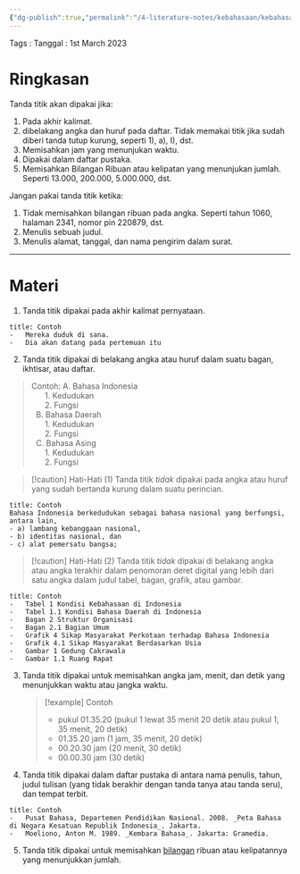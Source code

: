 ```yaml
---
{"dg-publish":true,"permalink":"/4-literature-notes/kebahasaan/kebahasaan-indonesia/1-penulisan-tanda-titik/","created":"2023-03-01 10:08"}
---
```


Tags :
Tanggal : 1st March 2023
# Ringkasan 
Tanda titik akan dipakai jika:
1. Pada akhir kalimat.
2. dibelakang angka dan huruf pada daftar. Tidak memakai titik jika sudah diberi tanda tutup kurung, seperti 1), a), I), dst.
3. Memisahkan jam yang menunjukan waktu.
4. Dipakai dalam daftar pustaka. 
5. Memisahkan Bilangan Ribuan atau kelipatan yang menunjukan jumlah. Seperti 13.000, 200.000, 5.000.000, dst. 

Jangan pakai tanda titik ketika:
1. Tidak memisahkan bilangan ribuan pada angka. Seperti tahun 1060, halaman 2341, nomor pin 220879, dst.
2. Menulis sebuah judul. 
3. Menulis alamat, tanggal, dan nama pengirim dalam surat.

---
# Materi
1. Tanda titik dipakai pada akhir kalimat pernyataan.
```ad-example
title: Contoh
-   Mereka duduk di sana.
-   Dia akan datang pada pertemuan itu

```

2. Tanda titik dipakai di belakang angka atau huruf dalam suatu bagan, ikhtisar, atau daftar.

> Contoh:
> A. Bahasa Indonesia  
      1. Kedudukan  
      2. Fungsi  
  B. Bahasa Daerah  
      1. Kedudukan  
      2. Fungsi  
  C. Bahasa Asing  
      1. Kedudukan  
      2. Fungsi

> [!caution] Hati-Hati
(1) Tanda titik _tidak_ dipakai pada angka atau huruf yang sudah bertanda kurung dalam suatu perincian.
```ad-example
title: Contoh
Bahasa Indonesia berkedudukan sebagai bahasa nasional yang berfungsi, antara lain,  
- a) lambang kebanggaan nasional,  
- b) identitas nasional, dan  
- c) alat pemersatu bangsa;

```


> [!caution] Hati-Hati
> (2) Tanda titik _tidak_ dipakai di belakang angka atau angka terakhir dalam penomoran deret digital yang lebih dari satu angka dalam judul tabel, bagan, grafik, atau gambar.
```ad-example
title: Contoh
-   Tabel 1 Kondisi Kebahasaan di Indonesia
-   Tabel 1.1 Kondisi Bahasa Daerah di Indonesia
-   Bagan 2 Struktur Organisasi
-   Bagan 2.1 Bagian Umum
-   Grafik 4 Sikap Masyarakat Perkotaan terhadap Bahasa Indonesia
-   Grafik 4.1 Sikap Masyarakat Berdasarkan Usia
-   Gambar 1 Gedung Cakrawala
-   Gambar 1.1 Ruang Rapat

```

3. Tanda titik dipakai untuk memisahkan angka jam, menit, dan detik yang menunjukkan waktu atau jangka waktu.
   >[!example] Contoh
   > -   pukul 01.35.20 (pukul 1 lewat 35 menit 20 detik atau pukul 1, 35 menit, 20 detik)
   > -   01.35.20 jam (1 jam, 35 menit, 20 detik)
   > -   00.20.30 jam (20 menit, 30 detik)
   > -   00.00.30 jam (30 detik)


4. Tanda titik dipakai dalam daftar pustaka di antara nama penulis, tahun, judul tulisan (yang tidak berakhir dengan tanda tanya atau tanda seru), dan tempat terbit.
```ad-example
title: Contoh
-   Pusat Bahasa, Departemen Pendidikan Nasional. 2008. _Peta Bahasa di Negara Kesatuan Republik Indonesia_. Jakarta.
-   Moeliono, Anton M. 1989. _Kembara Bahasa_. Jakarta: Gramedia.

```

5. Tanda titik dipakai untuk memisahkan [bilangan](https://ivanlanin.github.io/puebi/tanda-baca/kata/angka-dan-bilangan) ribuan atau kelipatannya yang menunjukkan jumlah.

